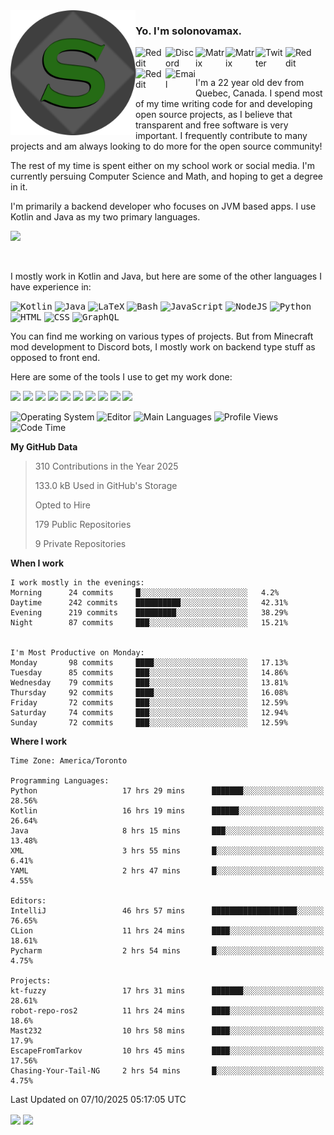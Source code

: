<img align="left" alt="Avatar" width="200px" src="https://raw.githubusercontent.com/solonovamax/solonovamax/main/solonovamax-circle.png" />

### Yo. I'm solonovamax.

<a href="https://gitlab.com/solonovamax">
    <img align="left" alt="Reddit" width="48px" src="https://img.icons8.com/color/2x/gitlab.png">
</a>

<a href="https://discord.solonovamax.gay">
    <img align="left" alt="Discord" width="48px" src="https://img.icons8.com/color/2x/discord-logo.png">
</a>

<a href="https://matrix.to/#/@solonovamax:matrix.org?#gh-light-mode-only">
    <img align="left" alt="Matrix" width="48px" src="https://img.icons8.com/000000/material/2x/matrix-logo.png">
</a>
<a href="https://matrix.to/#/@solonovamax:matrix.org?#gh-dark-mode-only">
    <img align="left" alt="Matrix" width="48px" src="https://img.icons8.com/FFFFFF/material/2x/matrix-logo.png">
</a>

<a href="https://twitter.com/solonovamax">
    <img align="left" alt="Twitter" width="48px" src="https://img.icons8.com/color/2x/twitter.png">
</a>

<!-- <a href="https://twitch.tv/solonovamax">
    <img align="left" alt="Twitch" width="48px" src="https://img.icons8.com/color/2x/twitch.png">
</a> -->

<a href="https://reddit.com/u/solonovamax">
    <img align="left" alt="Reddit" width="48px" src="https://img.icons8.com/color/2x/reddit.png">
</a>

<a href="https://www.youtube.com/channel/UCTxCeyGu41WfEBT8mXpjHMA">
    <img align="left" alt="Reddit" width="48px" src="https://img.icons8.com/color/2x/youtube.png">
</a>

<a href="mailto:solonovamax@12oclockpoint.com">
    <img align="left" alt="Email" width="48px" src="https://img.icons8.com/fluency/2x/mail.png">
</a>

<!-- <a href="https://open.spotify.com/user/solonovamax">
    <img align="left" alt="Spotify" width="48px" src="https://img.icons8.com/color/2x/spotify.png">
</a> -->

<br/>
<br/>

I'm a 22 year old dev from Quebec, Canada.
I spend most of my time writing code for and developing open source projects, as I believe that transparent and free software is very important.
I frequently contribute to many projects and am always looking to do more for the open source community!

The rest of my time is spent either on my school work or social media. I'm currently persuing Computer Science and Math, and hoping to get a degree in it.

I'm primarily a backend developer who focuses on JVM based apps. I use Kotlin and Java as my two primary languages.


<a href="https://github.com/ryo-ma/github-profile-trophy"><img src="https://github-profile-trophy.vercel.app/?username=solonovamax&margin-w=15&row=1"/></a> 

<br/>

I mostly work in Kotlin and Java, but here are some of the other languages I have experience in:

<kbd><img height="32" alt="Kotlin" src="https://img.icons8.com/color/1x/kotlin.png"></kbd>
<kbd><img height="32" alt="Java" src="https://img.icons8.com/color/1x/java-coffee-cup-logo.png"></kbd>
<kbd><img height="32" alt="LaTeX" src="https://img.icons8.com/color/1x/latex.png"></kbd>
<kbd><img height="32" alt="Bash" src="https://img.icons8.com/color/1x/console.png"></kbd>
<kbd><img height="32" alt="JavaScript" src="https://img.icons8.com/color/1x/javascript.png"></kbd>
<kbd><img height="32" alt="NodeJS" src="https://img.icons8.com/color/1x/nodejs.png"></kbd>
<kbd><img height="32" alt="Python" src="https://img.icons8.com/color/1x/python.png"></kbd>
<kbd><img height="32" alt="HTML" src="https://img.icons8.com/color/1x/html-5.png"></kbd>
<kbd><img height="32" alt="CSS" src="https://img.icons8.com/color/1x/css3.png"></kbd>
<kbd><img height="32" alt="GraphQL" src="https://img.icons8.com/color/1x/graphql.png"></kbd>

You can find me working on various types of projects.
But from Minecraft mod development to Discord bots, I mostly work on backend type stuff as opposed to front end.

Here are some of the tools I use to get my work done:

<kbd><img height="32" src="https://img.icons8.com/color/2x/intellij-idea.png"></kbd>
<kbd><img height="32" src="https://img.icons8.com/color/2x/linux.png"></kbd>
<kbd><img height="32" src="https://img.icons8.com/fluent/2x/console.png"></kbd>
<kbd><img height="32" src="https://img.icons8.com/color/2x/open-source.png"></kbd>
<kbd><img height="32" src="https://img.icons8.com/color/2x/git.png"></kbd>
<kbd><img height="32" src="https://img.icons8.com/color/2x/docker.png"></kbd>
<kbd><img height="32" src="https://img.icons8.com/color/2x/mongodb.png"></kbd>
<kbd><img height="32" src="https://img.icons8.com/color/2x/nginx.png"></kbd>
<a href="?#gh-light-mode-only"><kbd><img height="32" src="https://img.icons8.com/metro/2x/mysql.png"></kbd></a>
<a href="?#gh-dark-mode-only"><kbd><img height="32" src="https://img.icons8.com/FFFFFF/metro/2x/mysql.png"></kbd></a>

![Operating System](https://img.shields.io/badge/OS-Arch%20Linux-informational?style=for-the-badge&logo=Arch%20Linux&logoColor=white&color=007ec6)
![Editor](https://img.shields.io/badge/Editor-IntelliJ%20Idea-informational?style=for-the-badge&logo=IntelliJ%20Idea&logoColor=white&color=007ec6)
![Main Languages](https://img.shields.io/badge/Main%20Languages-Java%20%26%20Kotlin-informational?style=for-the-badge&logo=Java&logoColor=white&color=007ec6)
![Profile Views](https://komarev.com/ghpvc/?username=solonovamax&color=blue&style=for-the-badge)
![Code Time](https://img.shields.io/endpoint?url=https://wakapi.solonovamax.gay/api/compat/shields/v1/solonovamax/interval:all_time&label=Code%20Time&style=for-the-badge&color=blue)

<!--START_SECTION:waka-->
**My GitHub Data**

> 310 Contributions in the Year 2025
> 
> 133.0 kB Used in GitHub's Storage
> 
> Opted to Hire
> 
> 179 Public Repositories
> 
> 9 Private Repositories
> 
**When I work** 

```text
I work mostly in the evenings: 
Morning      24 commits     █░░░░░░░░░░░░░░░░░░░░░░░░   4.2% 
Daytime      242 commits    ██████████░░░░░░░░░░░░░░░   42.31% 
Evening      219 commits    █████████░░░░░░░░░░░░░░░░   38.29% 
Night        87 commits     ███░░░░░░░░░░░░░░░░░░░░░░   15.21%


I'm Most Productive on Monday: 
Monday       98 commits     ████░░░░░░░░░░░░░░░░░░░░░   17.13% 
Tuesday      85 commits     ███░░░░░░░░░░░░░░░░░░░░░░   14.86% 
Wednesday    79 commits     ███░░░░░░░░░░░░░░░░░░░░░░   13.81% 
Thursday     92 commits     ████░░░░░░░░░░░░░░░░░░░░░   16.08% 
Friday       72 commits     ███░░░░░░░░░░░░░░░░░░░░░░   12.59% 
Saturday     74 commits     ███░░░░░░░░░░░░░░░░░░░░░░   12.94% 
Sunday       72 commits     ███░░░░░░░░░░░░░░░░░░░░░░   12.59%

```


**Where I work** 

```text
Time Zone: America/Toronto

Programming Languages: 
Python                   17 hrs 29 mins      ███████░░░░░░░░░░░░░░░░░░   28.56% 
Kotlin                   16 hrs 19 mins      ██████░░░░░░░░░░░░░░░░░░░   26.64% 
Java                     8 hrs 15 mins       ███░░░░░░░░░░░░░░░░░░░░░░   13.48% 
XML                      3 hrs 55 mins       █░░░░░░░░░░░░░░░░░░░░░░░░   6.41% 
YAML                     2 hrs 47 mins       █░░░░░░░░░░░░░░░░░░░░░░░░   4.55%

Editors: 
IntelliJ                 46 hrs 57 mins      ███████████████████░░░░░░   76.65% 
CLion                    11 hrs 24 mins      ████░░░░░░░░░░░░░░░░░░░░░   18.61% 
Pycharm                  2 hrs 54 mins       █░░░░░░░░░░░░░░░░░░░░░░░░   4.75%

Projects: 
kt-fuzzy                 17 hrs 31 mins      ███████░░░░░░░░░░░░░░░░░░   28.61% 
robot-repo-ros2          11 hrs 24 mins      ████░░░░░░░░░░░░░░░░░░░░░   18.6% 
Mast232                  10 hrs 58 mins      ████░░░░░░░░░░░░░░░░░░░░░   17.9% 
EscapeFromTarkov         10 hrs 45 mins      ████░░░░░░░░░░░░░░░░░░░░░   17.56% 
Chasing-Your-Tail-NG     2 hrs 54 mins       █░░░░░░░░░░░░░░░░░░░░░░░░   4.75%

```


 Last Updated on 07/10/2025 05:17:05 UTC
<!--END_SECTION:waka-->

<div style="white-space:nowrap;width:100%;position: relative;display: inline-block">
<img align="center" src="https://github-readme-stats.vercel.app/api?username=solonovamax&custom_title=solonovamax%27s%20Github%20Stats&langs_count=5&include_all_commits=true&count_private=true&show_icons=true&theme=github_dark"/>
<img align="center" src="https://github-readme-stats.vercel.app/api/wakatime?api_domain=wakapi.dev&username=solonovamax&range=last_30_days&custom_title=solonovamax%27s+Primary+Languages+%28Last+Month%29&langs_count=10&show_icons=true&theme=github_dark"/>
</div>
